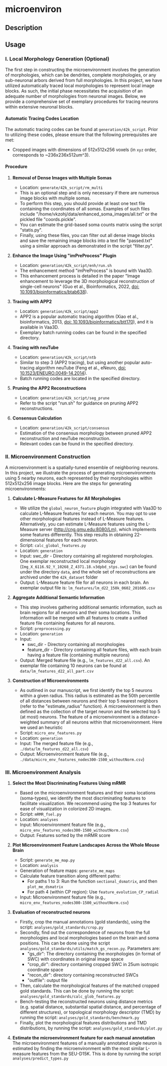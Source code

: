 # microenviron
## Description
## Usage
### Ⅰ. Local Morphology Generation (Optional)
The first step in constructing the microenvironment involves the generation of morphologies, which can be dendrites, complete morphologies, or any sub-neuronal arbors derived from full morphologies. In this project, we have utilized automatically traced local morphologies to represent local image blocks. As such, the initial phase necessitates the acquisition of an adequate number of morphologies from neuronal images. Below, we provide a comprehensive set of exemplary procedures for tracing neurons within extensive neuronal blocks.
#### Automatic Tracing Codes Location
The automatic tracing codes can be found at `generation/42k_script`. Prior to utilizing these codes, please ensure that the following prerequisites are met:

- Cropped images with dimensions of 512x512x256 voxels (in `xyz` order, corresponds to ~236x236x512um^3).

#### Procedure
1. **Removal of Dense Images with Multiple Somas**
   
   - Location: `generate/42k_script/rm_multi`
   - This is an optional step and is only necessary if there are numerous image blocks with multiple somas.
   - To perform this step, you should provide at least one text file containing the coordinates of all somas. Examples of such files include "/home/vkzohj/data/enhanced_soma_images/all.txt" or the pickled file "coords.pickle".
   - You can estimate the grid-based soma counts matrix using the script "statis.py".
   - Finally, using these files, you can filter out all dense image blocks and save the remaining image blocks into a text file "passed.txt" using a similar approach as demonstrated in the script "filter.py".

2. **Enhance the Image Using "imPreProcess" Plugin**
   
   - Location: `generation/42k_script/enh/run.sh`
   - The enhancement method "imPreProcess" is bound with Vaa3D.
   - This enhancement process is detailed in the paper "Image enhancement to leverage the 3D morphological reconstruction of single-cell neurons" (Guo et al., Bioinformatics, 2022, [doi: 10.1093/bioinformatics/btab638](https://doi.org/10.1093/bioinformatics/btab638)).

3. **Tracing with APP2**
   
   - Location: `generation/42k_script/app2`
   - APP2 is a popular automatic tracing algorithm (Xiao et al., bioinformatics, 2013, [doi: 10.1093/bioinformatics/btt170](https://doi.org/10.1093/bioinformatics/btt170)), and it is available in Vaa3D.
   - Exemplary batch running codes can be found in the specified directory.

4. **Tracing with neuTube**
   
   - Location: `generation/42k_script/ntb`
   - Similar to step 3 (APP2 tracing), but using another popular auto-tracing algorithm neuTube (Feng et al., eNeuro, [doi: 10.1523/ENEURO.0049-14.2014](https://doi.org/10.1523/ENEURO.0049-14.2014)).
   - Batch running codes are located in the specified directory.

5. **Pruning the APP2 Reconstructions**
   
   - Location: `generation/42k_script/seg_prune`
   - Refer to the script "run.sh" for guidance on pruning APP2 reconstructions.

6. **Consensus Calculation**
   
   - Location: `generation/42k_script/consensus`
   - Estimation of the consensus morphology between pruned APP2 reconstruction and neuTube reconstruction.
   - Relevant codes can be found in the specified directory.

### Ⅱ. Microenvironment Construction
A microenvironment is a spatially-tuned ensemble of neighboring neurons. In this project, we illustrate the process of generating microenvironments using 5 nearby neurons, each represented by their morphologies within 512x512x256 image blocks. Here are the steps for generating microenvironments:

1. **Calculate L-Measure Features for All Morphologies**

   - We utilize the `global_neuron_feature` plugin integrated with Vaa3D to calculate L-Measure features for each neuron. You may opt to use other morphological features instead of L-Measure features. Alternatively, you can estimate L-Measure features using the L-Measure server (http://cng.gmu.edu:8080/Lm), which implements some features differently. This step results in obtaining 22-dimensional features for each neuron.
   - Script: `calc_global_features.py`
   - Location: `generation`
   - Input: swc_dir - Directory containing all registered morphologies. One exemplar reconstructed local morphology (`Img_X_6116.92_Y_10268_Z_4371.18.v3dpbd_stps.swc`) can be found under the directory `data`, and the whole set of reconstructions are archived under the `42k_dataset` folder
   - Output: L-Measure feature file for all neurons in each brain. An exemplar output file is: `lm_features/lm_d22_150k_0602_201605.csv`

2. **Aggregate Additional Semantic Information**

   - This step involves gathering additional semantic information, such as brain regions for all neurons and their soma locations. This information will be merged with all features to create a unified feature file containing features for all neurons.
   - Script: `preprocessing.py`
   - Location: `generation`
   - Input:
     - swc_dir - Directory containing all morphologies
     - feature_dir - Directory containing all feature files, with each brain having a feature file (containing multiple neurons)
   - Output: Merged feature file (e.g., `lm_features_d22_all.csv`). An exemplar file containing 10 neurons can be found at `data/lm_features_d22_all_part.csv`

3. **Construction of Microenvironments**

   - As outlined in our manuscript, we first identify the top 5 neurons within a given radius. This radius is estimated as the 50th percentile of all distances between neurons and their top 5 nearest neighbors (refer to the "estimate_radius" function). A microenvironment is then defined as the collection of the target neuron and the selected top 5 (at most) neurons. The feature of a microenvironment is a distance-weighted summary of all neurons within that microenvironment. Here we used an heuristic 
   - Script: `micro_env_features.py`
   - Location: `generation`
   - Input: The merged feature file (e.g., `./data/lm_features_d22_all.csv`)
   - Output: Microenvironment feature file (e.g., `./data/micro_env_features_nodes300-1500_withoutNorm.csv`)

### Ⅲ. Microenvironment Analysis
1. **Select the Most Discriminating Features Using mRMR**

   - Based on the microenvironment features and their soma locations (soma-types), we identify the most discriminating features to facilitate visualization. We recommend using the top 3 features for ease of visualization in colorized 2D images.
   - Script: `mRMR_fsel.py`
   - Location: `analyses`
   - Input: Microenvironment feature file (e.g., `micro_env_features_nodes300-1500_withoutNorm.csv`)
   - Output: Features sorted by the mRMR score

2. **Plot Microenvironment Feature Landscapes Across the Whole Mouse Brain**

   - Script: `generate_me_map.py`
   - Location: `analysis`
   - Generation of feature maps: `generate_me_maps`
   - Calculate feature transition along different paths:
     - For paths 1 to 3: Run the function `sectional_dsmatrix`, and then `plot_me_dsmatrix`
     - For path 4 (within CP region): Use `feature_evolution_CP_radial`
   - Input: Microenvironment feature file (e.g., `micro_env_features_nodes300-1500_withoutNorm.csv`)

3. **Evaluation of reconstructed neurons**

    - Firstly, crop the manual annotations (gold standards), using the script: `analyses/gold_standards/crop.py`
    - Secondly, find out the correspondence of neurons from the full morphologies and local morphologies based on the brain and soma positions. This can be done using the script `analyses/gold_standards/utils/match_gs_recon.py`. Parameters are:
        - "gs_dir": The directory containing the morphologies (in format of SWC) with coordinates in original image space
        - "crop_dir": directory containing cropped SWC in 25um isotropic coordinate space
        - "recon_dir": directory containing reconstructed SWCs
        - "outfile": output file
    - Then, calculate the morphological features of the matched cropped gold standards. This can be done by running the script: `analyses/gold_standards/calc_glob_features.py`
    - Bench-testing the reconstructed neurons using distance metrics (e.g. spatial distance, substantial spatial distance, and percentage of different structures), or topological morphology descriptor (TMD) by running the script: `analyses/gold_standards/benchmark.py`
    - Finally, plot the morphological features distributions and TMD distributions, by running the script: `analyses/gold_standards/plot.py`

4. **Estimate the microenvironment feature for each manual annotation**
    The microenvironment features of a manually annotated single neuron is estimated by finding the microenvironment with the most similar L-measure features from the SEU-D15K. This is done by running the script `analyses/predict_types.py`



